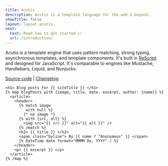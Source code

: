 ```yaml
---
title: Acutis
description: Acutis is a template language for the web & beyond.
showTitle: false
layout: layout.acutis
next:
  text: Read how to get started 👉
  url: /introduction/
---
```


Acutis is a template engine that uses pattern matching, strong typing,
asynchronous templates, and template components. It's built in [ReScript]
and designed for JavaScript. It's comparable to engines like Mustache,
Handlebars, Liquid, and Nunjucks.

[Source code][1] | [Changelog][2]

```acutis
<h1> Blog posts for {{ siteTitle }} </h1>
{% map blogPosts with {image, title, date, excerpt, author: {name}} %}
  <article>
    <header>
      {% match image
         with null %}
        {* no image *}
      {% with {src, alt} %}
        <img src="{{ src }}" alt="{{ alt }}" />
      {% /match %}
      <h2> {{ title }} </h2>
      <span class="byline"> By {{ name ? "Anonymous" }} </span>
      {% DateTime date format="MMMM Do, YYYY" / %}
    </header>
    <p> {{ excerpt }} </p>
  </article>
{% /map %}
```

[ReScript]: https://rescript-lang.org/
[1]: https://github.com/johnridesabike/acutis 
[2]: https://github.com/johnridesabike/acutis/blob/master/CHANGELOG.md